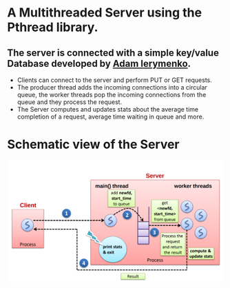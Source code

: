 # A Multithreaded Server using the Pthread library.

## The server is connected with a simple key/value Database developed by [Adam Ierymenko](https://github.com/adamierymenko).
* Clients can connect to the server and perform PUT or GET requests.  
* The producer thread adds the incoming connections into a circular queue, the worker threads pop the incoming connections from the queue and they process the request.  
* The Server computes and updates stats about the average time completion of a request, average time waiting in queue and more.  

# Schematic view of the Server
![Schematic](https://github.com/AlexandrosAlexiou/Multithreaded-Server/blob/master/Schematic.png)
